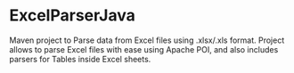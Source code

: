# ExcelParserJava
Maven project to Parse data from Excel files using .xlsx/.xls format. Project allows to parse Excel files with ease using Apache POI, and also includes parsers for Tables inside Excel sheets.
